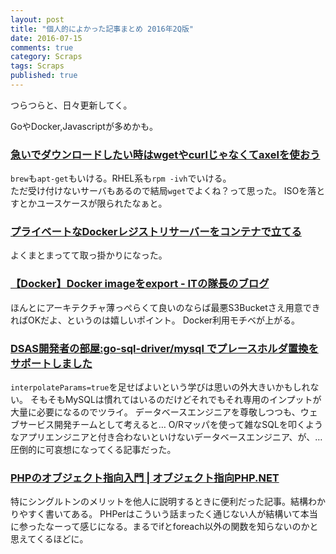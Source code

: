 ```yaml
---
layout: post
title: "個人的によかった記事まとめ 2016年2Q版"
date: 2016-07-15
comments: true
category: Scraps
tags: Scraps
published: true
---
```


つらつらと、日々更新してく。

GoやDocker,Javascriptが多めかも。


### [急いでダウンロードしたい時はwgetやcurlじゃなくてaxelを使おう](http://qiita.com/sarumonera/items/2b30999d7d41a4747d74)

`brew`も`apt-get`もいける。RHEL系も`rpm -ivh`でいける。  
ただ受け付けないサーバもあるので結局`wget`でよくね？って思った。
ISOを落とすとかユースケースが限られたなぁと。

### [プライベートなDockerレジストリサーバーをコンテナで立てる](http://qiita.com/rsakao/items/617f54579278173d3c20)

よくまとまってて取っ掛かりになった。

### [【Docker】Docker imageをexport \- ITの隊長のブログ](http://www.aipacommander.com/entry/2015/12/10/205240)

ほんとにアーキテクチャ薄っぺらくて良いのならば最悪S3Bucketさえ用意できればOKだよ、というのは嬉しいポイント。
Docker利用モチベが上がる。

### [DSAS開発者の部屋:go\-sql\-driver/mysql でプレースホルダ置換をサポートしました](http://dsas.blog.klab.org/archives/52191467.html)

`interpolateParams=true`を足せばよいという学びは思いの外大きいかもしれない。
そもそもMySQLは慣れてはいるのだけどそれでもそれ専用のインプットが大量に必要になるのでツライ。
データベースエンジニアを尊敬しつつも、ウェブサービス開発チームとして考えると…
O/Rマッパを使って雑なSQLを叩くようなアプリエンジニアと付き合わないといけないデータベースエンジニア、が、…圧倒的に可哀想になってくる記事だった。


### [PHPのオブジェクト指向入門 \| オブジェクト指向PHP\.NET](http://www.objective-php.net/basic/static)

特にシングルトンのメリットを他人に説明するときに便利だった記事。結構わかりやすく書いてある。
PHPerはこういう話まったく通じない人が結構いて本当に参ったなーって感じになる。まるでifとforeach以外の関数を知らないのかと思えてくるほどに。

